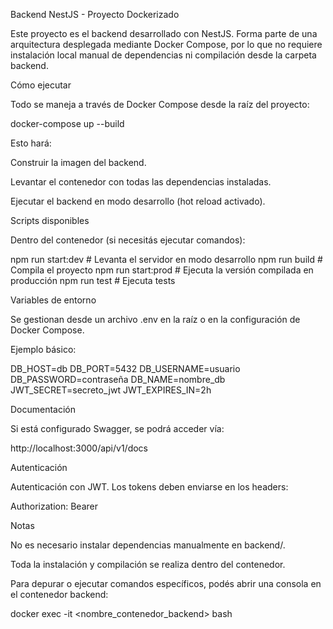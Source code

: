 Backend NestJS - Proyecto Dockerizado

Este proyecto es el backend desarrollado con NestJS. Forma parte de una arquitectura desplegada mediante Docker Compose, por lo que no requiere instalación local manual de dependencias ni compilación desde la carpeta backend.

Cómo ejecutar

Todo se maneja a través de Docker Compose desde la raíz del proyecto:

docker-compose up --build

Esto hará:

Construir la imagen del backend.

Levantar el contenedor con todas las dependencias instaladas.

Ejecutar el backend en modo desarrollo (hot reload activado).

Scripts disponibles

Dentro del contenedor (si necesitás ejecutar comandos):

npm run start:dev # Levanta el servidor en modo desarrollo
npm run build # Compila el proyecto
npm run start:prod # Ejecuta la versión compilada en producción
npm run test # Ejecuta tests

Variables de entorno

Se gestionan desde un archivo .env en la raíz o en la configuración de Docker Compose.

Ejemplo básico:

DB_HOST=db
DB_PORT=5432
DB_USERNAME=usuario
DB_PASSWORD=contraseña
DB_NAME=nombre_db
JWT_SECRET=secreto_jwt
JWT_EXPIRES_IN=2h

Documentación

Si está configurado Swagger, se podrá acceder vía:

http://localhost:3000/api/v1/docs

Autenticación

Autenticación con JWT. Los tokens deben enviarse en los headers:

Authorization: Bearer <token>

Notas

No es necesario instalar dependencias manualmente en backend/.

Toda la instalación y compilación se realiza dentro del contenedor.

Para depurar o ejecutar comandos específicos, podés abrir una consola en el contenedor backend:

docker exec -it <nombre_contenedor_backend> bash


